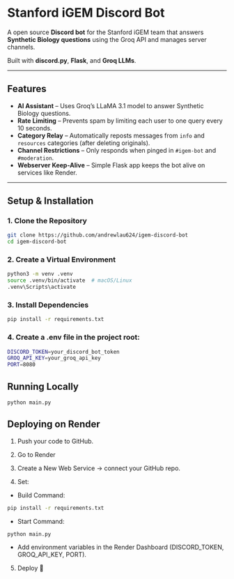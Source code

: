 # Stanford iGEM Discord Bot

A open source **Discord bot** for the Stanford iGEM team that answers **Synthetic Biology questions** using the Groq API and manages server channels.  

Built with **discord.py**, **Flask**, and **Groq LLMs**.  

---

## Features
- **AI Assistant** – Uses Groq’s LLaMA 3.1 model to answer Synthetic Biology questions.  
- **Rate Limiting** – Prevents spam by limiting each user to one query every 10 seconds.  
- **Category Relay** – Automatically reposts messages from `info` and `resources` categories (after deleting originals).  
- **Channel Restrictions** – Only responds when pinged in `#igem-bot` and `#moderation`.  
- **Webserver Keep-Alive** – Simple Flask app keeps the bot alive on services like Render.  

---

## Setup & Installation

### 1. Clone the Repository
```bash
git clone https://github.com/andrewlau624/igem-discord-bot
cd igem-discord-bot
```

### 2. Create a Virtual Environment
```bash
python3 -m venv .venv
source .venv/bin/activate  # macOS/Linux
.venv\Scripts\activate
```

### 3. Install Dependencies
```bash
pip install -r requirements.txt
```

### 4. Create a .env file in the project root:
```bash
DISCORD_TOKEN=your_discord_bot_token
GROQ_API_KEY=your_groq_api_key
PORT=8080
```

## Running Locally
```bash
python main.py
```

## Deploying on Render
1) Push your code to GitHub.

2) Go to Render

3) Create a New Web Service → connect your GitHub repo.

4) Set:

  - Build Command:

  ```bash
  pip install -r requirements.txt
  ```


  - Start Command:
    
  ```bash
  python main.py
  ```

  - Add environment variables in the Render Dashboard (DISCORD_TOKEN, GROQ_API_KEY, PORT).

5) Deploy 🚀


